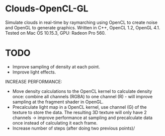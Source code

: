 # Clouds-OpenCL-GL

Simulate clouds in real-time by raymarching using OpenCL to create noise and OpenGL to generate graphics. Written in C++, OpenCL 1.2, OpenGL 4.1. Tested on Mac OS 10.15.3, GPU: Radeon Pro 560.

# TODO

* Improve sampling of density at each point.
* Improve light effects.

INCREASE PERFORMANCE:

* Move density calculations to the OpenCL kernel to calculate density once: combine all channels (RGBA) to one channel (R) - will improve sampling at the fragment shader in OpenGL.
* Precalculate light map in a OpenCL kernel, use channel (G) of the texture to store the data. The resulting 3D texture will only have 2 channels -> improve performance at sampling and precalculate data once instead of calculating it each frame.
* Increase number of steps (after doing two previous points)/
